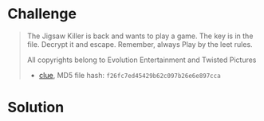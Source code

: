# Challenge

> The Jigsaw Killer is back and wants to play a game. The key is in the file. Decrypt it and escape. Remember, always Play by the leet rules.
> 
> All copyrights belong to Evolution Entertainment and Twisted Pictures
> 
> * [clue](attachments/clue), MD5 file hash: `f26fc7ed45429b62c097b26e6e897cca`

# Solution

